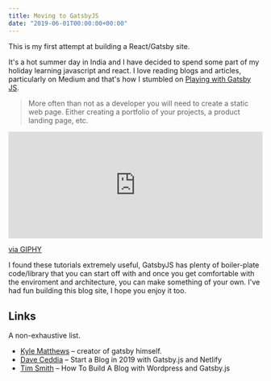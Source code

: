 ```yaml
---
title: Moving to GatsbyJS
date: "2019-06-01T00:00:00+00:00"
---
```


This is my first attempt at building a React/Gatsby site.

It's a hot summer day in India and I have decided to spend some
part of my holiday learning javascript and react. I love reading blogs and articles, particularly on Medium and that's how I stumbled on [Playing with Gatsby JS](https://medium.com/@martinho_t/playing-with-gatsby-js-68127ed448b1).

>More often than not as a developer you will need to create a static web page. Either creating a portfolio of your projects, a product landing page, etc.

<div style="width:100%;height:0;padding-bottom:42%;position:relative;"><iframe src="https://giphy.com/embed/rY93u9tQbybks" width="100%" height="100%" style="position:absolute" frameBorder="0" class="giphy-embed" allowFullScreen></iframe></div><p><a href="https://giphy.com/gifs/great-dicaprio-leonardo-rY93u9tQbybks">via GIPHY</a></p>

I found these tutorials extremely useful, GatsbyJS has plenty of boiler-plate code/library that you can start off with and once you get comfortable with the enviroment and architecture, you can make something of your own. I've had fun building this blog site, I hope you enjoy it too.

## Links

A non-exhaustive list.

- [Kyle Matthews](https://www.bricolage.io/) – creator of gatsby himself.
- [Dave Ceddia](https://daveceddia.com/start-blog-gatsby-netlify/) – Start a Blog in 2019 with Gatsby.js and Netlify
- [Tim Smith](https://www.iamtimsmith.com/blog/how-to-build-a-blog-with-wordpress-and-gatsby-part-2/) – How To Build A Blog with Wordpress and Gatsby.js